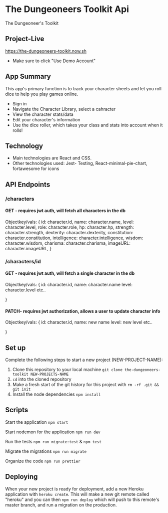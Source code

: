 # The Dungeoneers Toolkit Api

The Dungeoneer's Toolkit

## Project-Live

https://the-dungeoneers-toolkit.now.sh

- Make sure to click "Use Demo Account"

## App Summary

This app's primary function is to track your character sheets and let you roll dice to help you play games online.

- Sign in
- Navigate the Character Library, select a cahracter
- View the character stats/data
- Edit your character's information
- Use the dice roller, which takes your class and stats into account when it rolls!

## Technology

- Main technologies are React and CSS.
- Other technologies used: Jest- Testing, React-minimal-pie-chart, fortawesome for icons

## API Endpoints

### /characters

#### GET - requires jwt auth, will fetch all characters in the db

Objectkey/vals:
{
id: character.id,
name: character.name,
level: character.level,
role: character.role,
hp: character.hp,
strength: character.strength,
dexterity: character.dexterity,
constitution: character.constitution,
intelligence: character.intelligence,
wisdom: character.wisdom,
charisma: character.charisma,
imageURL: character.imageURL,
}

### /characters/id

#### GET - requires jwt auth, will fetch a single character in the db

Objectkey/vals:
{
id: character.id,
name: character.name
level: character.level
etc..

}

#### PATCH- requires jwt authorization, allows a user to update character info

Objectkey/vals:
{
id: character.id,
name: new name
level: new level
etc..

}

## Set up

Complete the following steps to start a new project (NEW-PROJECT-NAME):

1. Clone this repository to your local machine `git clone the-dungeoneers-toolkit NEW-PROJECTS-NAME`
2. `cd` into the cloned repository
3. Make a fresh start of the git history for this project with `rm -rf .git && git init`
4. Install the node dependencies `npm install`

## Scripts

Start the application `npm start`

Start nodemon for the application `npm run dev`

Run the tests `npm run migrate:test` & `npm test`

Migrate the migrations `npm run migrate`

Organize the code `npm run prettier`

## Deploying

When your new project is ready for deployment, add a new Heroku application with `heroku create`. This will make a new git remote called "heroku" and you can then `npm run deploy` which will push to this remote's master branch, and run a migration on the production.
